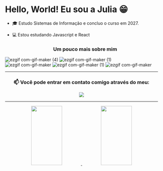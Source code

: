 # Hello, World! Eu sou a Julia 😁 

- 🎓 Estudo Sistemas de Informação e concluo o curso em 2027.
- 💻 Estou estudando Javascript e React


  <h3 align="center"> <b>Um pouco mais sobre mim </b> </h3>

  
![ezgif com-gif-maker (4)](https://user-images.githubusercontent.com/106779241/183421412-b6d5c309-0980-48c3-a1f0-7cdc3fb87320.gif) 
![ezgif com-gif-maker (1)](https://user-images.githubusercontent.com/106779241/183424593-7cec5e7a-2fe0-4297-a661-2b84ed164bac.gif)
![ezgif com-gif-maker](https://user-images.githubusercontent.com/106779241/183425290-053b051e-a194-4444-bad0-a22e776f0f27.gif)
![ezgif com-gif-maker (1)](https://user-images.githubusercontent.com/106779241/183429564-939221ab-4969-4014-86fb-6e626c3c4ae9.gif)
![ezgif com-gif-maker](https://user-images.githubusercontent.com/106779241/183431419-7fc2ae9b-ed83-4b2e-9ee0-1a2b1b290bf6.gif)

--- 
 <h3 align="center"> <b>📫 Você pode entrar em contato comigo através do meu: </b> </h3>
 
<div align="center">
 <a href="https://www.linkedin.com/in/julia-nsantos/"><img src="https://img.shields.io/badge/-LinkedIn-%230077B5?style=for-the-badge&logo=linkedin&logoColor=white" target="_blank"></a> 
<div>
  
--- 

<div align="center">
    <a href="https://github.com/julia-nsantos">
    <img width="45%" height="195px" src="https://github-readme-stats.vercel.app/api?username=julia-nsantos&show_icons=true&count_private=true&hide_border=true&title_color=f60099&icon_color=f60099&f&text_color=ffffff&bg_color=fbb6e1"/>
    <img width="45%" height="195px" src="https://github-readme-stats.vercel.app/api/top-langs/?username=julia-nsantos&layout=compact&hide_border=true&title_color=f60099&icon_color=f60099&text_color=ffffff&&bg_color=fbb6e1"/><div>
